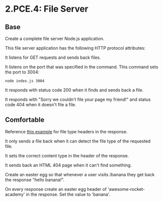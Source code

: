 # 2.PCE.4: File Server

## Base

Create a complete file server Node.js application.

This file server application has the following HTTP protocol attributes:

It listens for GET requests and sends back files.

It listens on the port that was specified in the command. This command sets the port to 3004:

```text
node index.js 3004
```

It responds with status code 200 when it finds and sends back a file.

It responds with "Sorry we couldn't file your page my friend!" and status code 404 when it doesn't file a file.

## Comfortable

Reference [this example](https://developer.mozilla.org/en-US/docs/Learn/Server-side/Node_server_without_framework) for file type headers in the response.

It only sends a file back when it can detect the file type of the requested file.

It sets the correct content type in the header of the response.

It sends back an HTML 404 page when it can't find something. 

Create an easter egg so that whenever a user visits /banana they get back the response "hello banana!".

On every response create an easter egg header of 'awesome-rocket-academy' in the response. Set the value to 'banana'.



